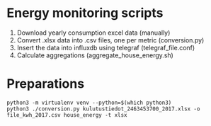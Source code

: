 
# Energy monitoring scripts

1. Download yearly consumption excel data (manually)
1. Convert .xlsx data into .csv files, one per metric (conversion.py)
1. Insert the data into influxdb using telegraf (telegraf_file.conf)
1. Calculate aggregations (aggregate_house_energy.sh)

# Preparations

    python3 -m virtualenv venv --python=$(which python3)
    python3 ./conversion.py kulutustiedot_2463453700_2017.xlsx -o file_kwh_2017.csv house_energy -t xlsx

